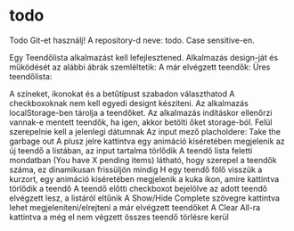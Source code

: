 # todo

Todo
Git-et használj! A repository-d neve: todo. Case sensitive-en.

Egy Teendőlista alkalmazást kell lefejlesztened. Alkalmazás design-ját és működését az alábbi ábrák szemléltetik:
A már elvégzett teendők:
Üres teendőlista:


A színeket, ikonokat és a betűtípust szabadon választhatod
A checkboxoknak nem kell egyedi designt készíteni.
Az alkalmazás localStorage-ben tárolja a teendőket.
Az alkalmazás indításkor ellenőrzi vannak-e mentett teendők, ha igen, akkor betölti őket storage-ból.
Felül szerepelnie kell a jelenlegi dátumnak
Az input mező placholdere: Take the garbage out
A plusz jelre kattintva egy animáció kíséretében megjelenik az új teendő a listában, az input tartalma törlődik
A teendő lista feletti mondatban (You have X pending items) látható, hogy szerepel a teendők száma, ez dinamikusan frissüljön mindig
H egy teendő fölő visszük a kurzort, egy animáció kíséretében megjelenik a kuka ikon, amire kattintva törlődik a teendő
A teendő előtti checkboxot bejelölve az adott teendő elvégzett lesz, a listáról eltűnik
A Show/Hide Complete szövegre kattintva lehet megjeleníteni/elrejteni a már elvégzett teendőket
A Clear All-ra kattintva a még el nem végzett összes teendő törlésre kerül
